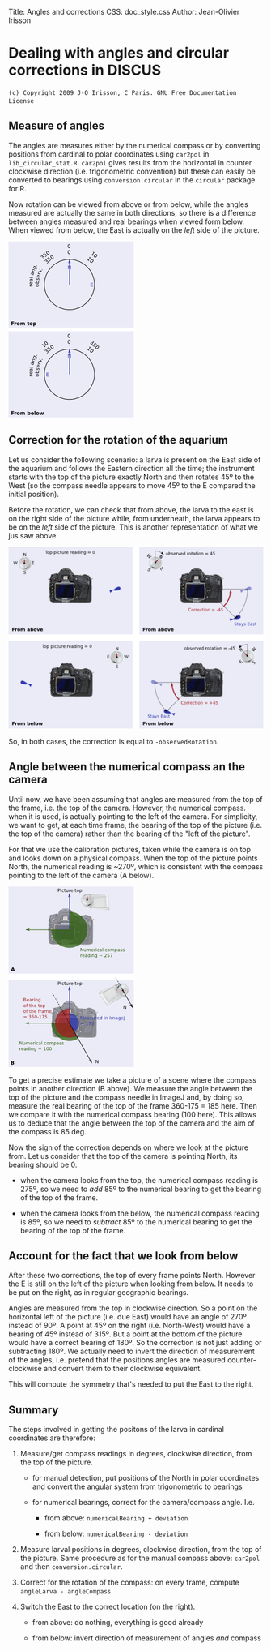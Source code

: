 Title: Angles and corrections
CSS: doc_style.css
Author: Jean-Olivier Irisson

# Dealing with angles and circular corrections in DISCUS

	(c) Copyright 2009 J-O Irisson, C Paris. GNU Free Documentation License

## Measure of angles

The angles are measures either by the numerical compass or by converting positions from cardinal to polar coordinates using `car2pol` in `lib_circular_stat.R`. `car2pol` gives results from the horizontal in counter clockwise direction (i.e. trigonometric convention) but these can easily be converted to bearings using `conversion.circular` in the `circular` package for R.

Now rotation can be viewed from above or from below, while the angles measured are actually the same in both directions, so there is a difference between angles measured and real bearings when viewed form below. When viewed from below, the East is actually on the _left_ side of the picture.

![Measured Angles](images/measured_angles.png)


## Correction for the rotation of the aquarium

Let us consider the following scenario: a larva is present on the East side of the aquarium and follows the Eastern direction all the time; the instrument starts with the top of the picture exactly North and then rotates 45º to the West (so the compass needle appears to move 45º to the E compared the initial position).

Before the rotation, we can check that from above, the larva to the east is on the right side of the picture while, from underneath, the larva appears to be on the _left_ side of the picture. This is another representation of what we jus saw above.

![Correction Rotation](images/correction_rotation.png)

So, in both cases, the correction is equal to `-observedRotation`.


## Angle between the numerical compass an the camera

Until now, we have been assuming that angles are measured from the top of the frame, i.e. the top of the camera. However, the numerical compass. when it is used, is actually pointing to the left of the camera. For simplicity, we want to get, at each time frame, the bearing of the top of the picture (i.e. the top of the camera) rather than the bearing of the "left of the picture".

For that we use the calibration pictures, taken while the camera is on top and looks down on a physical compass. When the top of the picture points North, the numerical reading is ~270º, which is consistent with the compass pointing to the left of the camera (A below).

![Camera Compass Angle](images/camera-compass_angle.png)

To get a precise estimate we take a picture of a scene where the compass points in another direction (B above). We measure the angle between the top of the picture and the compass needle in ImageJ and, by doing so, measure the real bearing of the top of the frame 360-175 = 185 here. Then we compare it with the numerical compass bearing (100 here). This allows us to deduce that the angle between the top of the camera and the aim of the compass is 85 deg.

Now the sign of the correction depends on where we look at the picture from. Let us consider that the top of the camera is pointing North, its bearing should be 0.

* when the camera looks from the top, the numerical compass reading is 275º, so we need to _add_ 85º to the numerical bearing to get the bearing of the top of the frame.

* when the camera looks from the below, the numerical compass reading is 85º, so we need to _subtract_ 85º to the numerical bearing to get the bearing of the top of the frame.


## Account for the fact that we look from below

After these two corrections, the top of every frame points North. However the E is still on the left of the picture when looking from below. It needs to be put on the right, as in regular geographic bearings.

Angles are measured from the top in clockwise direction. So a point on the horizontal left of the picture (i.e. due East) would have an angle of 270º instead of 90º. A point at 45º on the right (i.e. North-West) would have a bearing of 45º instead of 315º. But a point at the bottom of the picture would have a correct bearing of 180º. So the correction is not just adding or subtracting 180º. We actually need to invert the direction of measurement of the angles, i.e. pretend that the positions angles are measured counter-clockwise and convert them to their clockwise equivalent.

This will compute the symmetry that's needed to put the East to the right.


## Summary

The steps involved in getting the positons of the larva in cardinal coordinates are therefore:

1. Measure/get compass readings in degrees, clockwise direction, from the top of the picture.

	* for manual detection, put positions of the North in polar coordinates and convert the angular system from trigonometric to bearings

	* for numerical bearings, correct for the camera/compass angle. I.e.

		* from above: `numericalBearing + deviation`

		* from below: `numericalBearing - deviation`

2. Measure larval positions in degrees, clockwise direction, from the top of the picture. Same procedure as for the manual compass above: `car2pol` and then `conversion.circular`.

3. Correct for the rotation of the compass: on every frame, compute `angleLarva - angleCompass`.

4. Switch the East to the correct location (on the right).

	* from above: do nothing, everything is good already

	* from below: invert direction of measurement of angles _and_ compass
